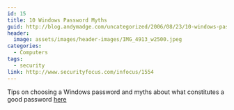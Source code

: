 ```yaml
---
id: 15
title: 10 Windows Password Myths
guid: http://blog.andymadge.com/uncategorized/2006/08/23/10-windows-password-myths/
header:
  image: assets/images/header-images/IMG_4913_w2500.jpeg
categories:
  - Computers
tags:
  - security
link: http://www.securityfocus.com/infocus/1554
---
```

Tips on choosing a Windows password and myths about what constitutes a good password [here](http://www.securityfocus.com/infocus/1554)